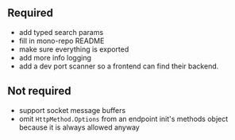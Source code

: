 ## Required

-   add typed search params
-   fill in mono-repo README
-   make sure everything is exported
-   add more info logging
-   add a dev port scanner so a frontend can find their backend.

## Not required

-   support socket message buffers
-   omit `HttpMethod.Options` from an endpoint init's methods object because it is always allowed anyway
